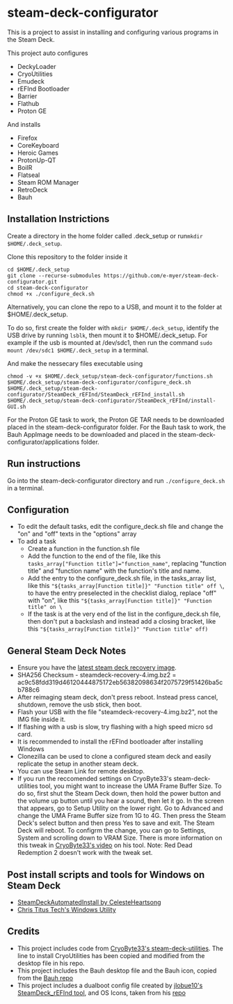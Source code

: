# steam-deck-configurator

This is a project to assist in installing and configuring various programs in the Steam Deck.

This project auto configures

- DeckyLoader
- CryoUtilities
- Emudeck
- rEFInd Bootloader
- Barrier
- Flathub
- Proton GE

And installs

- Firefox
- CoreKeyboard
- Heroic Games
- ProtonUp-QT
- BoilR
- Flatseal
- Steam ROM Manager
- RetroDeck
- Bauh

## Installation Instrictions

Create a directory in the home folder called .deck_setup or run`mkdir $HOME/.deck_setup`.

Clone this repository to the folder inside it


```
cd $HOME/.deck_setup
git clone --recurse-submodules https://github.com/e-myer/steam-deck-configurator.git
cd steam-deck-configurator
chmod +x ./configure_deck.sh
```

Alternatively, you can clone the repo to a USB, and mount it to the folder at $HOME/.deck_setup.

To do so, first create the folder with `mkdir $HOME/.deck_setup`, identify the USB drive by running `lsblk`, then mount it to $HOME/.deck_setup. For example if the usb is mounted at /dev/sdc1, then run the command `sudo mount /dev/sdc1 $HOME/.deck_setup` in a terminal.

And make the nessecary files executable using
```
chmod -v +x $HOME/.deck_setup/steam-deck-configurator/functions.sh $HOME/.deck_setup/steam-deck-configurator/configure_deck.sh $HOME/.deck_setup/steam-deck-configurator/SteamDeck_rEFInd/SteamDeck_rEFInd_install.sh $HOME/.deck_setup/steam-deck-configurator/SteamDeck_rEFInd/install-GUI.sh
```
For the Proton GE task to work, the Proton GE TAR needs to be downloaded placed in the steam-deck-configurator folder.
For the Bauh task to work, the Bauh AppImage needs to be downloaded and placed in the steam-deck-configurator/applications folder.

## Run instructions
Go into the steam-deck-configurator directory and run `./configure_deck.sh` in a terminal.

## Configuration

- To edit the default tasks, edit the configure_deck.sh file and change the "on" and "off" texts in the "options" array
- To add a task
  - Create a function in the function.sh file
  - Add the function to the end of the file, like this `tasks_array["Function title"]="function_name"`, replacing "function title" and "function name" with the function's title and name.
  - Add the entry to the configure_deck.sh file, in the tasks_array list, like this `"${tasks_array[Function title]}" "Function title" off \`, to have the entry preselected in the checklist dialog, replace "off" with "on", like this `"${tasks_array[Function title]}" "Function title" on \`
  - If the task is at the very end of the list in the configure_deck.sh file, then don't put a backslash and instead add a closing bracket, like this `"${tasks_array[Function title]}" "Function title" off)`

## General Steam Deck Notes

- Ensure you have the [latest steam deck recovery image](https://help.steampowered.com/en/faqs/view/1B71-EDF2-EB6D-2BB3).
- SHA256 Checksum - steamdeck-recovery-4.img.bz2 = ac9c58fdd319d46120444875172eb56382098634f2075729f51426ba5cb788c6
- After reimaging steam deck, don't press reboot. Instead press cancel, shutdown, remove the usb stick, then boot.
- Flash your USB with the file "steamdeck-recovery-4.img.bz2", not the IMG file inside it.
- If flashing with a usb is slow, try flashing with a high speed micro sd card.
- It is recommended to install the rEFInd bootloader after installing Windows
- Clonezilla can be used to clone a configured steam deck and easily replicate the setup in another steam deck.
- You can use Steam Link for remote desktop.
- If you run the reccomended settings on CryoByte33's steam-deck-utilities tool, you might want to increase the UMA Frame Buffer Size. To do so, first shut the Steam Deck down, then hold the power button and the volume up button until you hear a sound, then let it go. In the screen that appears, go to Setup Utility on the lower right. Go to Advanced and change the UMA Frame Buffer size from 1G to 4G. Then press the Steam Deck's select button and then press Yes to save and exit. The Steam Deck will reboot. To configrm the change, you can go to Settings, System and scrolling down to VRAM Size. There is more information on this tweak in [CryoByte33's video](https://www.youtube.com/watch?v=C9EjXYZUqUs) on his tool. Note: Red Dead Redemption 2 doesn't work with the tweak set.


## Post install scripts and tools for Windows on Steam Deck
- [SteamDeckAutomatedInstall by CelesteHeartsong](https://github.com/CelesteHeartsong/SteamDeckAutomatedInstall)
- [Chris Titus Tech's Windows Utility](https://github.com/ChrisTitusTech/winutil)

## Credits
- This project includes code from [CryoByte33's steam-deck-utilities](https://github.com/CryoByte33/steam-deck-utilities/blob/main/LICENSE). The line to install CryoUtilities has been copied and modified from the desktop file in his repo.
- This project includes the Bauh desktop file and the Bauh icon, copied from the [Bauh repo](https://github.com/vinifmor/bauh)
- This project includes a dualboot config file created by [jlobue10's SteamDeck_rEFInd tool](https://github.com/jlobue10/SteamDeck_rEFInd), and OS Icons, taken from his [repo](https://github.com/jlobue10/SteamDeck_rEFInd)
